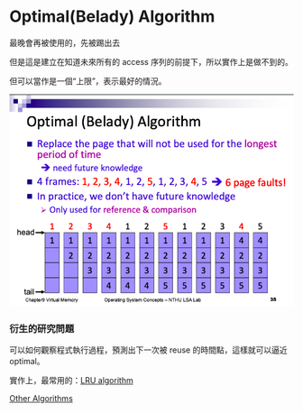 # Optimal(Belady) Algorithm

最晚會再被使用的，先被踢出去

但是這是建立在知道未來所有的 access 序列的前提下，所以實作上是做不到的。

但可以當作是一個“上限”，表示最好的情況。

![Optimal(Belady)%20Algorithm%20201cbd6fbb694b1086a6d477962ac88e/_2020-06-03_9.13.04.png](Optimal(Belady)%20Algorithm%20201cbd6fbb694b1086a6d477962ac88e/_2020-06-03_9.13.04.png)

### 衍生的研究問題

可以如何觀察程式執行過程，預測出下一次被 reuse 的時間點，這樣就可以逼近 optimal。

實作上，最常用的：[LRU algorithm](LRU%20algorithm%20bac5b2bd0069491893aa65c3d0639211.md) 

[Other Algorithms](https://www.notion.so/Algorithms-9b9f035dd47742c38fce4ead39d48462)